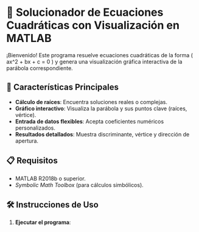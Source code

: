 # 🧮 Solucionador de Ecuaciones Cuadráticas con Visualización en MATLAB

¡Bienvenido! Este programa resuelve ecuaciones cuadráticas de la forma \( ax^2 + bx + c = 0 \) y genera una visualización gráfica interactiva de la parábola correspondiente.

## 🌟 Características Principales
- **Cálculo de raíces**: Encuentra soluciones reales o complejas.
- **Gráfico interactivo**: Visualiza la parábola y sus puntos clave (raíces, vértice).
- **Entrada de datos flexibles**: Acepta coeficientes numéricos personalizados.
- **Resultados detallados**: Muestra discriminante, vértice y dirección de apertura.

## 📋 Requisitos
- MATLAB R2018b o superior.
- *Symbolic Math Toolbox* (para cálculos simbólicos).

## 🛠️ Instrucciones de Uso
1. **Ejecutar el programa**: